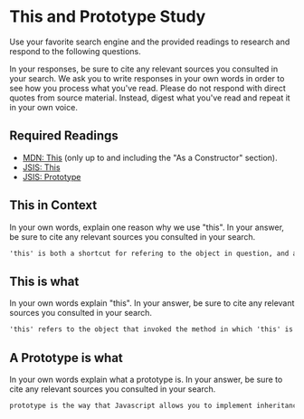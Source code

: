 # This and Prototype Study

Use your favorite search engine and the provided readings to research and
respond to the following questions.

In your responses, be sure to cite any relevant sources you consulted in your
search. We ask you to write responses in your own words in order to see how you
process what you've read. Please do not respond with direct quotes from source
material. Instead, digest what you've read and repeat it in your own voice.

## Required Readings

-   [MDN: This](https://developer.mozilla.org/en-US/docs/Web/JavaScript/Reference/Operators/this)
(only up to and including the "As a Constructor" section).
-   [JSIS: This](http://javascriptissexy.com/understand-javascripts-this-with-clarity-and-master-it/)
-   [JSIS: Prototype](http://javascriptissexy.com/javascript-prototype-in-plain-detailed-language/)

## This in Context

In your own words, explain one reason why we use "this". In your answer, be
sure to cite any relevant sources you consulted in your search.

```md
'this' is both a shortcut for refering to the object in question, and also reduces ambiguity in the case of multiple assignments to the same name. (JSIS article on this)
```

## This is what

In your own words explain "this".  In your answer, be
sure to cite any relevant sources you consulted in your search.

```md
'this' refers to the object that invoked the method in which 'this' is called. It is a useful way to access the properties of the current object. (JSIS article on prototypes)
```

## A Prototype is what

In your own words explain what a prototype is.  In your answer, be
sure to cite any relevant sources you consulted in your search.

```md
prototype is the way that Javascript allows you to implement inheritance. When you assign properties to the prototype property of a function, objects that are created using that function will inherit all of these properties--so you can efficiently create multiple objects with the same set of properties.
```
